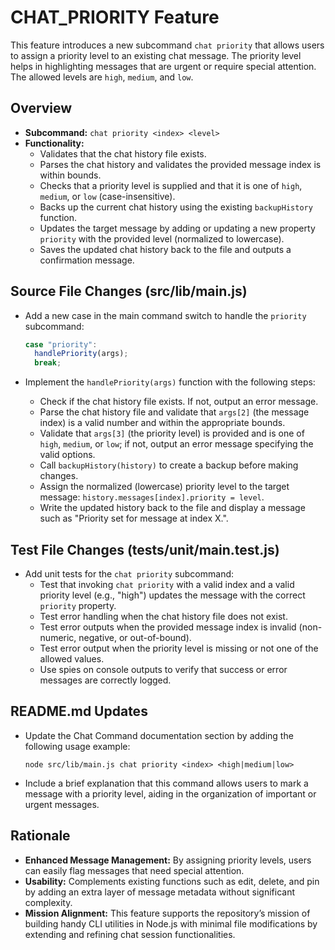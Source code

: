 # CHAT_PRIORITY Feature

This feature introduces a new subcommand `chat priority` that allows users to assign a priority level to an existing chat message. The priority level helps in highlighting messages that are urgent or require special attention. The allowed levels are `high`, `medium`, and `low`.

## Overview

- **Subcommand:** `chat priority <index> <level>`
- **Functionality:**
  - Validates that the chat history file exists.
  - Parses the chat history and validates the provided message index is within bounds.
  - Checks that a priority level is supplied and that it is one of `high`, `medium`, or `low` (case-insensitive).
  - Backs up the current chat history using the existing `backupHistory` function.
  - Updates the target message by adding or updating a new property `priority` with the provided level (normalized to lowercase).
  - Saves the updated chat history back to the file and outputs a confirmation message.

## Source File Changes (src/lib/main.js)

- Add a new case in the main command switch to handle the `priority` subcommand:
  ```js
  case "priority":
    handlePriority(args);
    break;
  ```

- Implement the `handlePriority(args)` function with the following steps:
  - Check if the chat history file exists. If not, output an error message.
  - Parse the chat history file and validate that `args[2]` (the message index) is a valid number and within the appropriate bounds.
  - Validate that `args[3]` (the priority level) is provided and is one of `high`, `medium`, or `low`; if not, output an error message specifying the valid options.
  - Call `backupHistory(history)` to create a backup before making changes.
  - Assign the normalized (lowercase) priority level to the target message: `history.messages[index].priority = level`.
  - Write the updated history back to the file and display a message such as "Priority set for message at index X.".

## Test File Changes (tests/unit/main.test.js)

- Add unit tests for the `chat priority` subcommand:
  - Test that invoking `chat priority` with a valid index and a valid priority level (e.g., "high") updates the message with the correct `priority` property.
  - Test error handling when the chat history file does not exist.
  - Test error outputs when the provided message index is invalid (non-numeric, negative, or out-of-bound).
  - Test error output when the priority level is missing or not one of the allowed values.
  - Use spies on console outputs to verify that success or error messages are correctly logged.

## README.md Updates

- Update the Chat Command documentation section by adding the following usage example:
  ```
  node src/lib/main.js chat priority <index> <high|medium|low>
  ```
- Include a brief explanation that this command allows users to mark a message with a priority level, aiding in the organization of important or urgent messages.

## Rationale

- **Enhanced Message Management:** By assigning priority levels, users can easily flag messages that need special attention.
- **Usability:** Complements existing functions such as edit, delete, and pin by adding an extra layer of message metadata without significant complexity.
- **Mission Alignment:** This feature supports the repository’s mission of building handy CLI utilities in Node.js with minimal file modifications by extending and refining chat session functionalities.